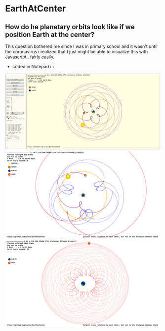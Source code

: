 # EarthAtCenter


## How do he planetary orbits look like if we position Earth at the center?

This question bothered me since I was in primary school and it wasn't until the coronavirus i realized that I just might be able to visualize this with Javascript.. fairly easily.

- coded in Notepad++

<img src="Screenshots/ControlBoard.png" alt="ControlBoard">
<img src="Screenshots/GeocentricalView.png" alt="GeocentricalView">
<img src="Screenshots/MarsAroundEarth.png" alt="MarsAroundEarth">

